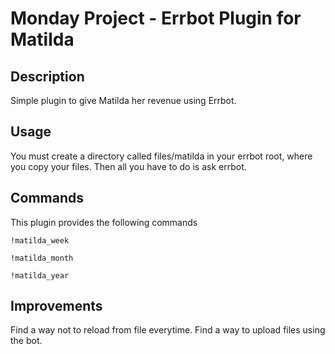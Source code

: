 # Monday Project - Errbot Plugin for Matilda

## Description

Simple plugin to give Matilda her revenue using Errbot.

## Usage

You must create a directory called files/matilda in your errbot root, where you copy your files.
Then all you have to do is ask errbot.

## Commands

This plugin provides the following commands

```shell
!matilda_week
```

```shell
!matilda_month
```

```shell
!matilda_year
```

## Improvements

Find a way not to reload from file everytime.
Find a way to upload files using the bot.
